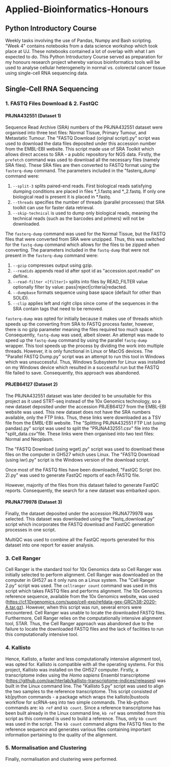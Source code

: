 # Applied-Bioinformatics-Honours

## Python Introductory Course
Weekly tasks involving the use of Pandas, Numpy and Bash scripting. "Week 4" contains notebooks from a data science workshop which took place at UJ. These notebooks contained a lot of overlap with what I am expected to do. This Python Introductory Course served as preparation for my honours research project whereby various bioinformatics tools will be used to analyse cellular heterogeneity in normal vs. colorectal cancer tissue using single-cell RNA sequencing data.

## Single-Cell RNA Sequencing

### 1. FASTQ Files Download & 2. FastQC
#### PRJNA432551 (Dataset 1)
Sequence Read Archive (SRA) numbers of the PRJNA432551 dataset were organised into three text files: Normal Tissue, Primary Tumour, and Metastatic Tumour.
The "FASTQ Download (original script).py" script was used to download the data files deposited under this accession number from the EMBL-EBI website. This script made use of SRA Toolkit which allows direct access to SRA - a public repository for NGS data. Firstly, the `prefetch` command was used to download all the necessary files (namely SRA files). These SRA files are then converted to FASTQ format using the `fasterq-dump` command.
The parameters included in the "fasterq_dump` command were:
1) `--split-3` splits paired-end reads. First biological reads satisfying dumping conditions are placed in files *_1.fastq and *_2.fastq. If only one biological read is present it is placed in *.fastq.
2) `--threads` specifies the number of threads (parallel processes) that SRA toolkit can use for faster data retrieval.
3) `--skip-technical` is used to dump only biological reads, meaning the technical reads (such as the barcodes and primers) will not be downloaded.

The `fasterq-dump` command was used for the Normal Tissue, but the FASTQ files that were converted from SRA were unzipped. Thus, this was switched for the `fastq-dump` command which allows for the files to be zipped when converting.
The parameters included in the `fastq-dump` that were not present in the `fasterq-dump` command were:
1) `--gzip` compresses output using gzip.
2) `--readids` appends read id after spot id as "accession.spot.readid" on defline.
3) `--read-filter <[filter]>` splits into files by READ_FILTER value optionally filter by value: pass|reject|criteria|redacted.
4) `--dumpbase` formats sequence using base space (default for other than SOLiD).
5) `--clip` applies left and right clips since come of the sequences in the SRA contain tags that need to be removed.

`fasterq-dump` was opted for initially because it makes use of threads which speeds up the converting from SRA to FASTQ process faster, however, there is no gzip parameter meaning the files required too much space. Consequently, `fastq-dump` was used, albeit slower. An attempt was made to speed up the `fastq-dump` command by using the parallel `fastq-dump` wrapper. This tool speeds up the process by dividing the work into multiple threads. However, it is only functional in Linux or MacOS devices. The "Parallel FASTQ Dump.py" script was an attempt to run this tool in Windows which was unsuccessful. Thus, Windows Subsystem for Linux was installed on my Windows device which resulted in a successful run but the FASTQ file failed to save. Consequently, this approach was abandoned.

#### PRJEB64127 (Dataset 2)
The PRJNA432551 dataset was later decided to be unsuitable for this project as it used STRT-seq instead of the 10x Genomics technology, so a new dataset deposited under the accession PRJEB64127 from the EMBL-EBI website was used. This new dataset does not have the SRA numbers available, only the FTP links. Thus, these links were downloaded as a TSV file from the EMBL-EBI website. The "Splitting PRJNA432551 FTP List (using pandas).py" script was used to split the "PRJNA432551.csv" file into the "split_data.csv"file. These links were then organised into two text files: Normal and Neoplasm.

The "FASTQ Download (using wget).py" script was used to download these files on the computer in GH527 which uses Linux. The "FASTQ Download (using iwr).py" script is the Windows version of the download script.

Once most of the FASTQ files have been downloaded, "FastQC Script (no. 2).py" was used to generate FastQC reports of each FASTQ file.

However, majority of the files from this dataset failed to generate FastQC reports. Consequently, the search for a new dataset was embarked upon. 

#### PRJNA779978 (Dataset 3)
Finally, the dataset deposited under the accession PRJNA779978 was selected. This dataset was downloaded using the "fastq_download.py" script which incorporates the FASTQ download and FastQC generation processes in one script.

MultiQC was used to combine all the FastQC reports generated for this dataset into one report for easier analysis.

### 3. Cell Ranger
Cell Ranger is the standard tool for 10x Genomics data so Cell Ranger was initially selected to perform alignment. Cell Ranger was downloaded on the computer in GH527 as it only runs on a Linux system. The "Cell Ranger 2.py" script was used. The `cellranger count` command was used in this script which takes FASTQ files and performs alignment. The 10x Genomics reference sequence, available from the 10x Genomics website, was used (https://cf.10xgenomics.com/supp/cell-exp/refdata-gex-GRCh38-2020-A.tar.gz). However, when this script was run, several errors were encountered. Cell Ranger was unable to locate the downloaded FASTQ files. Furthermore, Cell Ranger relies on the computationally intensive alignment tool, STAR. Thus, the Cell Ranger approach was abandoned due to the failure to locate the downloaded FASTQ files and the lack of facilities to run this computationally intensive tool.

### 4. Kallisto
Hence, Kallisto, a faster and less computationally intensive alignment tool, was opted for. Kallisto is compatible with all the operating systems. For this project, Kallisto was installed on the GH527 computer. Firstly, a transcriptome index using the _Homo sapiens_ Ensembl transcriptome (https://github.com/pachterlab/kallisto-transcriptome-indices/releases) was built in the Linux command line. The "Kallisto 5.py" script was used to align the two samples to the reference transcriptome. This script consisted of kb|python commands - a package which wraps the kallisto|bustools workflow for scRNA-seq into two simple commands. The kb-python commands are: `kb ref` and `kb count`. Since a reference transcriptome has been built already in the Linux command line, `kb ref` was ommited from this script as this command is used to build a reference. Thus, only `kb count` was used in the script. The `kb count` command aligns the FASTQ files to the reference sequence and generates various files containing important information pertaining to the quality of the alignment.

### 5. Mormalisation and Clustering
Finally, normalisation and clustering were performed. 
